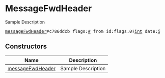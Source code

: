 # MessageFwdHeader

Sample Description

<pre>
<a href="../constructor/messageFwdHeader.md">messageFwdHeader</a>#c786ddcb flags:<a href="../type/#.md">#</a> from_id:flags.0?<a href="../type/int.md">int</a> date:<a href="../type/int.md">int</a> channel_id:flags.1?<a href="../type/int.md">int</a> channel_post:flags.2?<a href="../type/int.md">int</a> = <a href="../type/MessageFwdHeader.md">MessageFwdHeader</a>;
</pre>

## Constructors

| Name | Description |
|------|-------------|
| [messageFwdHeader](../constructor/messageFwdHeader.md) | Sample Description |


